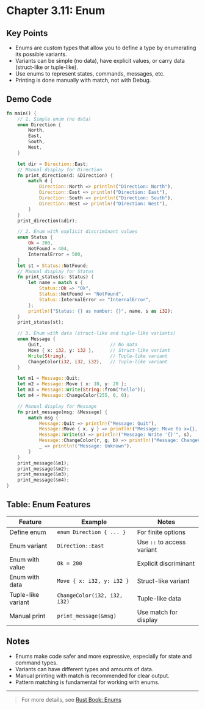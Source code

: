 # Chapter 3.11: Enum

## Key Points

- Enums are custom types that allow you to define a type by enumerating its possible variants.
- Variants can be simple (no data), have explicit values, or carry data (struct-like or tuple-like).
- Use enums to represent states, commands, messages, etc.
- Printing is done manually with match, not with Debug.

## Demo Code

```rust
fn main() {
    // 1. Simple enum (no data)
    enum Direction {
        North,
        East,
        South,
        West,
    }

    let dir = Direction::East;
    // Manual display for Direction
    fn print_direction(d: &Direction) {
        match d {
            Direction::North => println!("Direction: North"),
            Direction::East => println!("Direction: East"),
            Direction::South => println!("Direction: South"),
            Direction::West => println!("Direction: West"),
        }
    }
    print_direction(&dir);

    // 2. Enum with explicit discriminant values
    enum Status {
        Ok = 200,
        NotFound = 404,
        InternalError = 500,
    }
    let st = Status::NotFound;
    // Manual display for Status
    fn print_status(s: Status) {
        let name = match s {
            Status::Ok => "Ok",
            Status::NotFound => "NotFound",
            Status::InternalError => "InternalError",
        };
        println!("Status: {} as number: {}", name, s as i32);
    }
    print_status(st);

    // 3. Enum with data (struct-like and tuple-like variants)
    enum Message {
        Quit,                         // No data
        Move { x: i32, y: i32 },      // Struct-like variant
        Write(String),                // Tuple-like variant
        ChangeColor(i32, i32, i32),   // Tuple-like variant
    }

    let m1 = Message::Quit;
    let m2 = Message::Move { x: 10, y: 20 };
    let m3 = Message::Write(String::from("hello"));
    let m4 = Message::ChangeColor(255, 0, 0);

    // Manual display for Message
    fn print_message(msg: &Message) {
        match msg {
            Message::Quit => println!("Message: Quit"),
            Message::Move { x, y } => println!("Message: Move to x={}, y={}", x, y),
            Message::Write(s) => println!("Message: Write '{}'", s),
            Message::ChangeColor(r, g, b) => println!("Message: ChangeColor({}, {}, {})", r, g, b),
            _ => println!("Message: Unknown"),
        }
    }
    print_message(&m1);
    print_message(&m2);
    print_message(&m3);
    print_message(&m4);
}
```

## Table: Enum Features

| Feature                | Example                                   | Notes                                    |
|------------------------|-------------------------------------------|------------------------------------------|
| Define enum            | `enum Direction { ... }`                  | For finite options                       |
| Enum variant           | `Direction::East`                         | Use `::` to access variant               |
| Enum with value        | `Ok = 200`                                | Explicit discriminant                    |
| Enum with data         | `Move { x: i32, y: i32 }`                 | Struct-like variant                      |
| Tuple-like variant     | `ChangeColor(i32, i32, i32)`              | Tuple-like data                          |
| Manual print           | `print_message(&msg)`                     | Use match for display                    |

## Notes

- Enums make code safer and more expressive, especially for state and command types.
- Variants can have different types and amounts of data.
- Manual printing with match is recommended for clear output.
- Pattern matching is fundamental for working with enums.

---

> For more details, see [Rust Book: Enums](https://doc.rust-lang.org/book/ch06-01-defining-an-enum.html)
